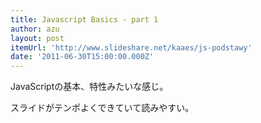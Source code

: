 ```yaml
---
title: Javascript Basics - part 1
author: azu
layout: post
itemUrl: 'http://www.slideshare.net/kaaes/js-podstawy'
date: '2011-06-30T15:00:00.000Z'
---
```

JavaScriptの基本、特性みたいな感じ。

スライドがテンポよくできていて読みやすい。
